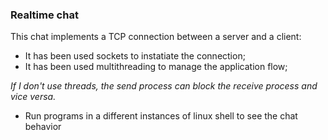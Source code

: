 ### Realtime chat 

This chat implements a TCP connection between a server and a client:
 - It has been used sockets to instatiate the connection;
 - It has been used multithreading to manage the application flow;

_If I don't use threads, the send process can block the receive process and vice versa._ 

 - Run programs in a different instances of linux shell to see the chat behavior
